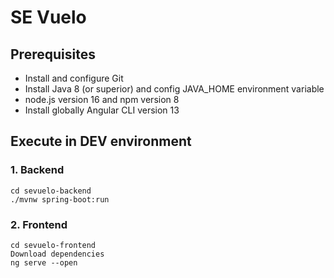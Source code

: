 # SE Vuelo

## Prerequisites

- Install and configure Git
- Install Java 8 (or superior) and config JAVA_HOME environment variable
- node.js version 16 and npm version 8
- Install globally Angular CLI version 13

## Execute in DEV environment

### 1. Backend
```
cd sevuelo-backend
./mvnw spring-boot:run
```


### 2. Frontend
```
cd sevuelo-frontend
Download dependencies
ng serve --open
```
